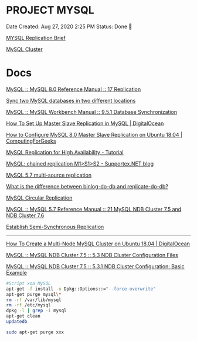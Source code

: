 # PROJECT MYSQL

Date Created: Aug 27, 2020 2:25 PM
Status: Done 🙌

[MYSQL Replication Brief](PROJECT%20MYSQL/MYSQL%20Replication%20Brief.md)

[MySQL Cluster](PROJECT%20MYSQL/MySQL%20Cluster.md)

# Docs

[MySQL :: MySQL 8.0 Reference Manual :: 17 Replication](https://dev.mysql.com/doc/refman/8.0/en/replication.html)

[Sync two MySQL databases in two different locations](https://dba.stackexchange.com/questions/65351/sync-two-mysql-databases-in-two-different-locations)

[MySQL :: MySQL Workbench Manual :: 9.5.1 Database Synchronization](https://dev.mysql.com/doc/workbench/en/wb-database-synchronization.html)

[How To Set Up Master Slave Replication in MySQL | DigitalOcean](https://www.digitalocean.com/community/tutorials/how-to-set-up-master-slave-replication-in-mysql)

[How to Configure MySQL 8.0 Master Slave Replication on Ubuntu 18.04 | ComputingForGeeks](https://computingforgeeks.com/how-to-configure-mysql-8-0-master-slave-replication-on-ubuntu-18-04/)

[MySQL Replication for High Availability - Tutorial](https://severalnines.com/resources/database-management-tutorials/mysql-replication-high-availability-tutorial)

[MySQL: chained replication M1>S1>S2 - Supportex.NET blog](https://supportex.net/blog/2011/11/mysql-chained-replication-m1s1s2/)

[MySQL 5.7 multi-source replication](https://www.percona.com/blog/2013/10/02/mysql-5-7-multi-source-replication/)

[What is the difference between binlog-do-db and replicate-do-db?](https://stackoverflow.com/questions/44431961/what-is-the-difference-between-binlog-do-db-and-replicate-do-db)

[MySQL Circular Replication](https://icicimov.github.io/blog/high-availability/database/MySQL-Circular-Replication/)

[MySQL :: MySQL 5.7 Reference Manual :: 21 MySQL NDB Cluster 7.5 and NDB Cluster 7.6](https://dev.mysql.com/doc/refman/5.7/en/mysql-cluster.html)

[Establish Semi-Synchronous Replication](http://mysql.wingtiplabs.com/documentation/sem40sk7/establish-semi-synchronous-replication.html)

---

[How To Create a Multi-Node MySQL Cluster on Ubuntu 18.04 | DigitalOcean](https://www.digitalocean.com/community/tutorials/how-to-create-a-multi-node-mysql-cluster-on-ubuntu-18-04)

[MySQL :: MySQL NDB Cluster 7.5 :: 5.3 NDB Cluster Configuration Files](https://dev.mysql.com/doc/mysql-cluster-excerpt/5.7/en/mysql-cluster-config-file.html)

[MySQL :: MySQL NDB Cluster 7.5 :: 5.3.1 NDB Cluster Configuration: Basic Example](https://dev.mysql.com/doc/mysql-cluster-excerpt/5.7/en/mysql-cluster-config-example.html#mysql-cluster-config-ini-sections)

```bash
#Script xoa MySQL 
apt-get -f install -o Dpkg::Options::="--force-overwrite"
apt-get purge mysql\*
rm -rf /var/lib/mysql
rm -rf /etc/mysql
dpkg -l | grep -i mysql
apt-get clean
updatedb

sudo apt-get purge xxx
```